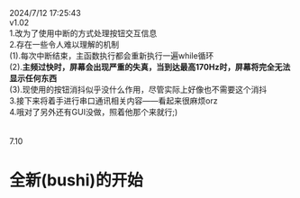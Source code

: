 
2024/7/12 17:25:43</br>
v1.02</br>
1.改为了使用中断的方式处理按钮交互信息</br>
2.存在一些令人难以理解的机制</br>
(1).每次中断结束，主函数执行都会重新执行一遍while循环</br>
(2).<b>主频过快时，屏幕会出现严重的失真，当到达最高170Hz时，屏幕将完全无法显示任何东西</b></br>
(3).现使用的按钮消抖似乎没什么作用，尽管实际上好像也不需要这个消抖</br>
3.接下来将着手进行串口通讯相关内容——看起来很麻烦orz</br>
4.哦对了另外还有GUI没做，照着他那个来就行;)</br>
</br>
</br>
7.10
# 全新(bushi)的开始